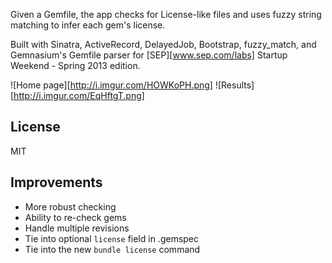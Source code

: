 Given a Gemfile, the app checks for License-like files and uses fuzzy
string matching to infer each gem's license.

Built with Sinatra, ActiveRecord, DelayedJob, Bootstrap, fuzzy_match, and Gemnasium's Gemfile parser for [SEP][www.sep.com/labs] Startup Weekend - Spring 2013 edition.

![Home page][http://i.imgur.com/HOWKoPH.png]
![Results][http://i.imgur.com/EqHftgT.png]

## License
MIT

## Improvements
* More robust checking
* Ability to re-check gems
* Handle multiple revisions
* Tie into optional `license` field in .gemspec
* Tie into the new `bundle license` command